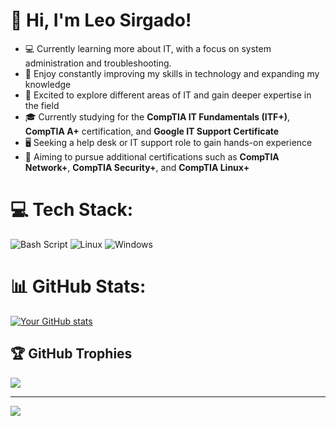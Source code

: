 # 👋 Hi, I'm Leo Sirgado!

- 💻 Currently learning more about IT, with a focus on system administration and troubleshooting.<br/>
- 🧠 Enjoy constantly improving my skills in technology and expanding my knowledge<br/>
- 🌱 Excited to explore different areas of IT and gain deeper expertise in the field<br/>
- 🎓 Currently studying for the **CompTIA IT Fundamentals (ITF+)**, **CompTIA A+** certification, and **Google IT Support Certificate**<br/>
- 🖥️ Seeking a help desk or IT support role to gain hands-on experience<br/>
- 🚀 Aiming to pursue additional certifications such as **CompTIA Network+**, **CompTIA Security+**, and **CompTIA Linux+**<br/>



# 💻 Tech Stack:
![Bash Script](https://img.shields.io/badge/bash_script-%23121011.svg?style=for-the-badge&logo=gnu-bash&logoColor=white) ![Linux](https://img.shields.io/badge/Linux-FCC624?style=for-the-badge&logo=linux&logoColor=black) ![Windows](https://img.shields.io/badge/Windows-0078D6?style=for-the-badge&logo=windows&logoColor=white)
# 📊 GitHub Stats:
[![Your GitHub stats](https://github-readme-stats.vercel.app/api?username=LeoSirgado&count_private=true&show_icons=true&theme=radical&hide_rank=false)](https://github.com/LeoSirgado)


## 🏆 GitHub Trophies
![](https://github-profile-trophy.vercel.app/?username=LeoSirgado&theme=radical&no-frame=false&no-bg=true&margin-w=4)

---
[![](https://visitcount.itsvg.in/api?id=LeoSirgado&icon=0&color=0)](https://visitcount.itsvg.in)

<!-- Proudly created with GPRM ( https://gprm.itsvg.in ) -->



